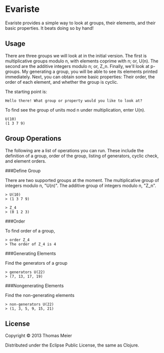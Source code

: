 # Evariste

Evariste provides a simple way to look at groups, their elements, and their basic properties. It beats doing so by hand!

## Usage

There are three groups we will look at in the initial version. The first is multiplicative groups modulo n, with elements coprime with n; or, U(n). The second are the additive integers modulo n; or, Z_n. Finally, we'll look at p-groups. My generating a group, you will be able to see its elements printed immediately. Next, you can obtain some basic properties: Their order, the order of each element, and whether the group is cyclic.

The starting point is:

    Hello there! What group or property would you like to look at?

To find see the group of units mod n under multiplication, enter U(n).

    U(10)
    (1 3 7 9)

## Group Operations

The following are a list of operations you can run. These include the definition of a group, order of the group, listing of generators, cyclic check, and element orders.

###Define Group

There are two supported groups at the moment. The multiplicative group of integers modulo n, "U(n)". The additive group of integers modulo n, "Z\_n".

    > U(10)
    > (1 3 7 9)

    > Z_4
    > (0 1 2 3)
	
###Order

To find order of a group,

    > order Z_4
    > The order of Z_4 is 4


###Generating Elements

Find the generators of a group

    > generators U(22)
    > (7, 13, 17, 19)

###Nongenerating Elements

Find the non-generating elements

    > non-generators U(22)
    > (1, 3, 5, 9, 15, 21)



## License

Copyright © 2013 Thomas Meier

Distributed under the Eclipse Public License, the same as Clojure.